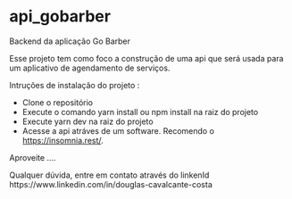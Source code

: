 # api_gobarber
Backend da aplicação Go Barber

<p> Esse projeto tem como foco a construção de uma api que será usada para um aplicativo de agendamento de serviços. </p>

Intruções de instalação do projeto :

- Clone o repositório
- Execute o comando yarn install ou npm install na raiz do projeto
- Execute yarn dev na raiz do projeto
- Acesse a api atráves de um software. Recomendo o https://insomnia.rest/.

Aproveite .... 
<p>Qualquer dúvida, entre em contato através do linkenId https://www.linkedin.com/in/douglas-cavalcante-costa </p>
